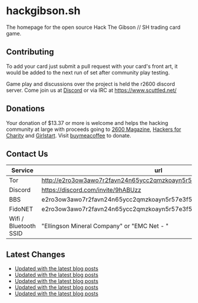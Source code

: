 # hackgibson.sh
The homepage for the open source Hack The Gibson // SH trading card game.


## Contributing

To add your card just submit a pull request with your card's front art, it would be added to the next run of set after community play testing.

Game play and discussions over the project is held the r2600 discord server. Come join us at [Discord](https://discord.com/invite/9hABUzz) or via IRC at https://www.scuttled.net/


## Donations

Your donation of $13.37 or more is welcome and helps the hacking community at large with proceeds going to [2600 Magazine](https://2600.com/), [Hackers for Charity](https://hackersforcharity.org) and [Girlstart](https://girlstart.org).  Visit [buymeacoffee](https://www.buymeacoffee.com/hackgibson.sh) to donate.


## Contact Us

Service | url
-|-
Tor | http://e2ro3ow3awo7r2favn24n65ycc2qmzkoayn5r57e3f56nvjwdcgg32ad.onion
Discord | https://discord.com/invite/9hABUzz
BBS | e2ro3ow3awo7r2favn24n65ycc2qmzkoayn5r57e3f56nvjwdcgg32ad.onion:23
FidoNET | e2ro3ow3awo7r2favn24n65ycc2qmzkoayn5r57e3f56nvjwdcgg32ad.onion:24554
Wifi / Bluetooth SSID | "Ellingson Mineral Company" or "EMC Net - <fidonet address>"

## Latest Changes
<!-- BLOG-POST-LIST:START -->
- [Updated with the latest blog posts](https://github.com/DFW2600/hackgibson.sh/commit/158aea7f841de5db261a5c380b958af5bfd01c8a)
- [Updated with the latest blog posts](https://github.com/DFW2600/hackgibson.sh/commit/6000c566b54e3b0532c3019d9b35c6c0c9ba27e2)
- [Updated with the latest blog posts](https://github.com/DFW2600/hackgibson.sh/commit/a3351890f49ed92adf1ae097730f3b18761e86c2)
- [Updated with the latest blog posts](https://github.com/DFW2600/hackgibson.sh/commit/51bcfa0e59d45110daf80b88e65fe6b884ccc763)
- [Updated with the latest blog posts](https://github.com/DFW2600/hackgibson.sh/commit/073e19bac6d0e8ef0eb482b20845bc5f398a47ff)
<!-- BLOG-POST-LIST:END -->
